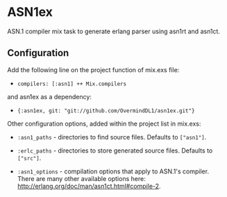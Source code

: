 ASN1ex
======

ASN.1 compiler mix task to generate erlang parser using asn1rt and asn1ct.

## Configuration

Add the following line on the project function of mix.exs file:

- `compilers: [:asn1] ++ Mix.compilers`

and asn1ex as a dependency:

- `{:asn1ex, git: "git://github.com/OvermindDL1/asn1ex.git"}`

Other configuration options, added within the project list in mix.exs:

- `:asn1_paths` - directories to find source files. Defaults to `["asn1"]`.

- `:erlc_paths` - directories to store generated source files. Defaults to
  `["src"]`.

- `:asn1_options` - compilation options that apply to ASN.1's compiler. There
  are many other available options here:
  http://erlang.org/doc/man/asn1ct.html#compile-2.
